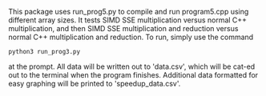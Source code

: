 This package uses run_prog5.py to compile and run program5.cpp using different 
array sizes. It tests SIMD SSE multiplication versus normal C++ multiplication, 
and then SIMD SSE multiplication and reduction versus normal C++ multiplication 
and reduction. To run, simply use the command

	python3 run_prog3.py

at the prompt. All data will be written out to 'data.csv', which will be cat-ed 
out to the terminal when the program finishes. Additional data formatted for 
easy graphing will be printed to 'speedup_data.csv'.


